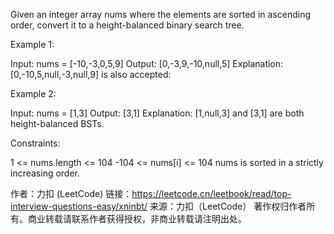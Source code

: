 Given an integer array nums where the elements are sorted in ascending order, convert it to a height-balanced binary search tree.



Example 1:

Input: nums = [-10,-3,0,5,9]
Output: [0,-3,9,-10,null,5]
Explanation: [0,-10,5,null,-3,null,9] is also accepted:

Example 2:

Input: nums = [1,3]
Output: [3,1]
Explanation: [1,null,3] and [3,1] are both height-balanced BSTs.



Constraints:

1 <= nums.length <= 104
-104 <= nums[i] <= 104
nums is sorted in a strictly increasing order.

作者：力扣 (LeetCode)
链接：https://leetcode.cn/leetbook/read/top-interview-questions-easy/xninbt/
来源：力扣（LeetCode）
著作权归作者所有。商业转载请联系作者获得授权，非商业转载请注明出处。
